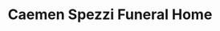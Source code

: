 ---
title: "Caemen Spezzi Funeral Home"
url: /parlin/caemen-spezzi-funeral-home/
shop: funeral directors
---